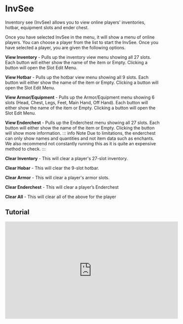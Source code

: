 # InvSee

Inventory see (InvSee) allows you to view online players' inventories, hotbar, equipment slots and ender chest. 

Once you have selected InvSee in the menu, it will show a menu of online players. You can choose a player from the list to start the InvSee. Once you have selected a player, you are given the following options.

**View Inventory** - Pulls up the inventory view menu showing all 27 slots. Each button will either show the name of the item or Empty. Clicking a button will open the Slot Edit Menu.

**View Hotbar** - Pulls up the hotbar view menu showing all 9 slots. Each button will either show the name of the item or Empty. Clicking a button will open the Slot Edit Menu.

**View Armor/Equipment**  - Pulls up the Armor/Equipment menu showing 6 slots (Head, Chest, Legs, Feet, Main Hand, Off Hand). Each button will either show the name of the item or Empty. Clicking a button will open the Slot Edit Menu.

**View Enderchest** - Pulls up the Enderchest menu showing all 27 slots. Each button will either show the name of the item or Empty. Clicking the button will show more information.
::: info Note
Due to limitations, the enderchest can only show names and quantities and not item data such as enchants. We also recommend not constantly running this as it is quite an expensive method to check. 
:::

**Clear Inventory** - This will clear a player's 27-slot inventory.

**Clear Hobar** - This will clear the 9-slot hotbar.

**Clear Armor** - This will clear a player's armor slots.

**Clear Enderchest** - This will clear a player’s Enderchest

**Clear All** - This will clear all of the above for the player

## Tutorial
<iframe width="560" height="315" src="https://www.youtube.com/embed/-ywPNqdHrwE?si=X3Owakp2MjgbskA7&amp;start=178" title="YouTube video player" frameborder="0" allow="accelerometer; autoplay; clipboard-write; encrypted-media; gyroscope; picture-in-picture; web-share" referrerpolicy="strict-origin-when-cross-origin" allowfullscreen></iframe>